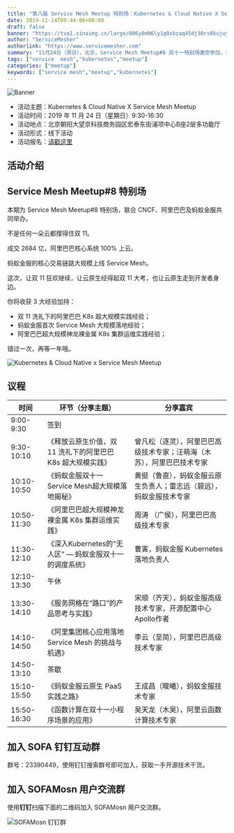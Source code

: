 ```yaml
---
title: "第八届 Service Mesh Meetup 特别场：Kubernetes & Cloud Native X Service Mesh Meetup"
date: 2019-11-14T09:44:06+08:00
draft: false
banner: "https://tva1.sinaimg.cn/large/006y8mN6ly1g8xbzaq45dj30rs0kujuy.jpg"
author: "ServiceMesher"
authorlink: "https://www.servicemesher.com"
summary: "11月24日（周日），北京，Service Mesh Meetup#8 双十一特别场邀您参加，本期联合 CNCF、阿里巴巴及蚂蚁金服共同举办。"
tags: ["service  mesh","kubernetes","meetup"]
categories: ["meetup"]
keywords: ["service mesh","meetup","kubernetes"]
---
```


![Banner](https://tva1.sinaimg.cn/large/006y8mN6ly1g8xdzto7caj31ij0u00yd.jpg)

- 活动主题：Kubernetes & Cloud Native X Service Mesh Meetup
- 活动时间：2019 年 11 月 24 日（星期日）9:30-16:30
- 活动地点：北京朝阳大望京科技商务园区宏泰东街浦项中心B座2层多功能厅
- 活动形式：线下活动
- 活动报名：[请戳这里](https://tech.antfin.com/community/activities/985?chInfo=servicemesher)

## 活动介绍

## Service Mesh Meetup#8 特别场

本期为 Service Mesh Meetup#8 特别场，联合 CNCF、阿里巴巴及蚂蚁金服共同举办。

不是任何一朵云都撑得住双 11。

成交 2684 亿，阿里巴巴核心系统 100% 上云。

蚂蚁金服的核心交易链路大规模上线 Service Mesh。

这次，让双 11 狂欢继续，让云原生经得起双 11 大考，也让云原生走到开发者身边。

你将收获 3 大经验加持：

- 双 11 洗礼下的阿里巴巴 K8s 超大规模实践经验；
- 蚂蚁金服首次 Service Mesh 大规模落地经验；
- 阿里巴巴超大规模神龙裸金属 K8s 集群运维实践经验；

错过一次，再等一年哦。

![Kubernetes & Cloud Native x Service Mesh Meetup](https://tva1.sinaimg.cn/large/006y8mN6ly1g8xdyy6tf6j30u021tqc6.jpg)

## 议程

| 时间        | 环节（分享主题）                                            | 分享嘉宾                                                     |
| ----------- | ----------------------------------------------------------- | ------------------------------------------------------------ |
| 9:00-9:30   | 签到                                                        |                                                              |
| 9:30-10:10  | 《释放云原生价值，双 11 洗礼下的阿里巴巴 K8s 超大规模实践》 | 曾凡松（逐灵），阿里巴巴高级技术专家；汪萌海（木苏），阿里巴巴技术专家 |
| 10:10-10:50 | 《蚂蚁金服双十一Service Mesh超大规模落地揭秘》              | 黄挺（鲁直），蚂蚁金服云原生负责人；雷志远（碧远），蚂蚁金服技术专家 |
| 10:50-11:30 | 《阿里巴巴超大规模神龙裸金属 K8s 集群运维实践》             | 周涛 （广侯），阿里巴巴高级技术专家                          |
| 11:30-12:10 | 《深入Kubernetes的“无人区” — 蚂蚁金服双十一的调度系统》     | 曹寅，蚂蚁金服 Kubernetes 落地负责人                         |
| 12:10-13:30 | 午休                                                        |                                                              |
| 13:30-14:10 | 《服务网格在“路口”的产品思考与实践》                        | 宋顺（齐天），蚂蚁金服高级技术专家，开源配置中心Apollo作者   |
| 14:10-14:50 | 《阿里集团核心应用落地 Service Mesh 的挑战与机遇》          | 李云（至简），阿里巴巴高级技术专家                           |
| 14:50-13:10 | 茶歇                                                        |                                                              |
| 15:10-15:50 | 《蚂蚁金服云原生 PaaS 实践之路》                            | 王成昌（晙曦），蚂蚁金服技术专家                             |
| 15:50-16:30 | 《函数计算在双十一小程序场景的应用》                        | 吴天龙（木吴），阿里云函数计算技术专家                       |

## 加入 SOFA 钉钉互动群

群号：23390449，使用钉钉搜索群号即可加入，获取一手开源技术干货。

## 加入 SOFAMosn 用户交流群

使用**钉钉**扫描下面的二维码加入 SOFAMosn 用户交流群。

![SOFAMosn 钉钉群](https://tva1.sinaimg.cn/large/006y8mN6ly1g8xbs396tfj3074078aa8.jpg)